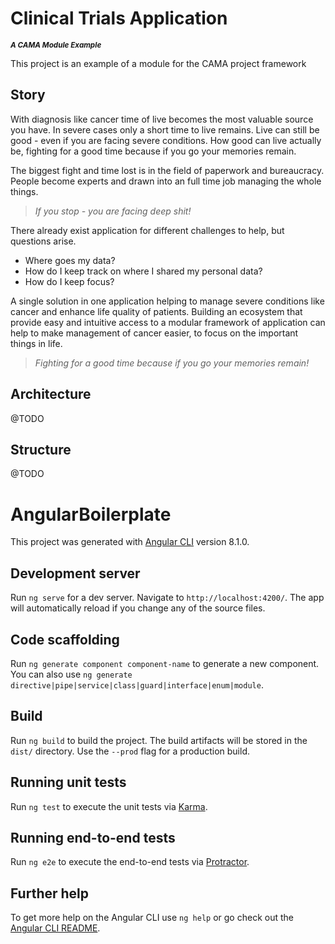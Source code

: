 
# Clinical Trials Application
<small>**_A CAMA Module Example_**</small>

This project is an example of a module for the CAMA project framework

## Story
With diagnosis like cancer time of live becomes the most valuable source you have. In severe cases only a short time to live remains.
Live can still be good - even if you are facing severe conditions.
How good can live actually be, fighting for a good time because if you go your memories remain.
 
The biggest fight and time lost is in the field of paperwork and bureaucracy. People become experts and drawn into an full time job managing the whole things.
> _If you stop - you are facing deep shit!_
 
There already exist application for different challenges to help, but questions arise. 
- Where goes my data? 
- How do I keep track on where I shared my personal data? 
- How do I keep focus?
 
A single solution in one application helping to manage severe conditions like cancer and enhance life quality of patients. Building an ecosystem that provide easy and intuitive access to a modular framework of application can help to make management of cancer easier, to focus on the important things in life. 
 
> _Fighting for a good time because if you go your memories remain!_ 

## Architecture
@TODO

## Structure
@TODO

# AngularBoilerplate

This project was generated with [Angular CLI](https://github.com/angular/angular-cli) version 8.1.0.

## Development server

Run `ng serve` for a dev server. Navigate to `http://localhost:4200/`. The app will automatically reload if you change any of the source files.

## Code scaffolding

Run `ng generate component component-name` to generate a new component. You can also use `ng generate directive|pipe|service|class|guard|interface|enum|module`.

## Build

Run `ng build` to build the project. The build artifacts will be stored in the `dist/` directory. Use the `--prod` flag for a production build.

## Running unit tests

Run `ng test` to execute the unit tests via [Karma](https://karma-runner.github.io).

## Running end-to-end tests

Run `ng e2e` to execute the end-to-end tests via [Protractor](http://www.protractortest.org/).

## Further help

To get more help on the Angular CLI use `ng help` or go check out the [Angular CLI README](https://github.com/angular/angular-cli/blob/master/README.md).

